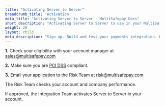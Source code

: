 ```yaml
---
title: "Activating Server to Server"
breadcrumb_title: 'Activation'
meta_title: "Activating Server to Server - MultiSafepay Docs"
short_description: "Activating Server to Server to use in your MultiSafepay account"
weight: 20
layout: child
meta_description: "Sign up. Build and test your payments integration. Explore our products and services. Use our API reference, SDKs, and wrappers. Get support."
---
```

**1.** Check your eligibility with your account manager at <sales@multisafepay.com>

**2.** Make sure you are [PCI DSS](/payment-regulations/pci-dss/) compliant.

**3.** Email your application to the Risk Team at <risk@multisafepay.com>

The Risk Team checks your account and company performance. 

If approved, the Integration Team activates Server to Server in your account.
